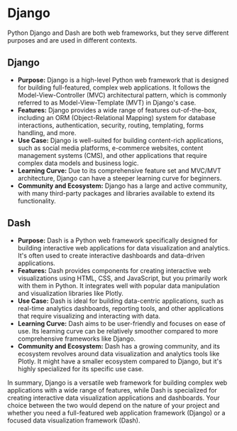 # Django

Python Django and Dash are both web frameworks, but they serve different purposes and are used in different contexts. 

## Django
- **Purpose:** Django is a high-level Python web framework that is designed for building full-featured, complex web applications.
  It follows the Model-View-Controller (MVC) architectural pattern, which is commonly referred to as Model-View-Template (MVT) in Django's case.
- **Features:** Django provides a wide range of features out-of-the-box, including an ORM (Object-Relational Mapping) system for database interactions,
  authentication, security, routing, templating, forms handling, and more.
- **Use Case:** Django is well-suited for building content-rich applications, such as social media platforms, e-commerce websites,
  content management systems (CMS), and other applications that require complex data models and business logic.
- **Learning Curve:** Due to its comprehensive feature set and MVC/MVT architecture, Django can have a steeper learning curve for beginners.
- **Community and Ecosystem:** Django has a large and active community, with many third-party packages and libraries available to extend its functionality.

## Dash
- **Purpose:** Dash is a Python web framework specifically designed for building interactive web applications for data visualization and analytics.
  It's often used to create interactive dashboards and data-driven applications.
- **Features:** Dash provides components for creating interactive web visualizations using HTML, CSS, and JavaScript,
  but you primarily work with them in Python. It integrates well with popular data manipulation and visualization libraries like Plotly.
- **Use Case:** Dash is ideal for building data-centric applications, such as real-time analytics dashboards, reporting tools,
  and other applications that require visualizing and interacting with data.
- **Learning Curve:** Dash aims to be user-friendly and focuses on ease of use.
  Its learning curve can be relatively smoother compared to more comprehensive frameworks like Django.
- **Community and Ecosystem:** Dash has a growing community, and its ecosystem revolves around data visualization and analytics tools like Plotly.
  It might have a smaller ecosystem compared to Django, but it's highly specialized for its specific use case.

In summary, Django is a versatile web framework for building complex web applications with a wide range of features, while Dash is specialized for creating interactive data visualization applications and dashboards. Your choice between the two would depend on the nature of your project and whether you need a full-featured web application framework (Django) or a focused data visualization framework (Dash).
